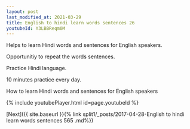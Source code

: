 ```yaml
---
layout: post
last_modified_at: 2021-03-29
title: English to hindi learn words sentences 26 
youtubeId: Y3LBBReqm0M
---
```

 
 
Helps to learn Hindi words and sentences for English speakers.

Opportunitiy to repeat the words sentences. 

Practice Hindi language. 
 
10 minutes practice every day. 
 
How to learn Hindi words and sentences for English speakers 
 
{% include youtubePlayer.html id=page.youtubeId %}
 
 
[Next]({{ site.baseurl }}{% link  split1/_posts/2017-04-28-English to hindi learn words sentences 565 .md%})
 
